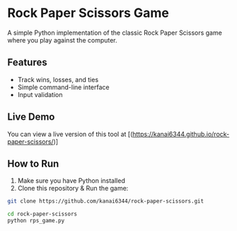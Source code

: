 # Rock Paper Scissors Game

A simple Python implementation of the classic Rock Paper Scissors game where you play against the computer.

## Features
- Track wins, losses, and ties
- Simple command-line interface
- Input validation


## Live Demo

You can view a live version of this tool at [(https://kanai6344.github.io/rock-paper-scissors/)]

## How to Run
1. Make sure you have Python installed
2. Clone this repository & Run the game:

```bash
git clone https://github.com/kanai6344/rock-paper-scissors.git

cd rock-paper-scissors  
python rps_game.py
